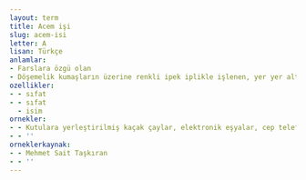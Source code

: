 ```yaml
---
layout: term
title: Acem işi
slug: acem-isi
letter: A
lisan: Türkçe
anlamlar:
- Farslara özgü olan
- Döşemelik kumaşların üzerine renkli ipek iplikle işlenen, yer yer altın veya gümüş boncuklarla süslenmiş nakış
ozellikler:
- - sıfat
- - sıfat
  - isim
ornekler:
- - Kutulara yerleştirilmiş kaçak çaylar, elektronik eşyalar, cep telefonları ve birkaç acem işi halı yanarken alevler giderek yükseliyordu.
- - ''
orneklerkaynak:
- - Mehmet Sait Taşkıran
- - ''
---
```

